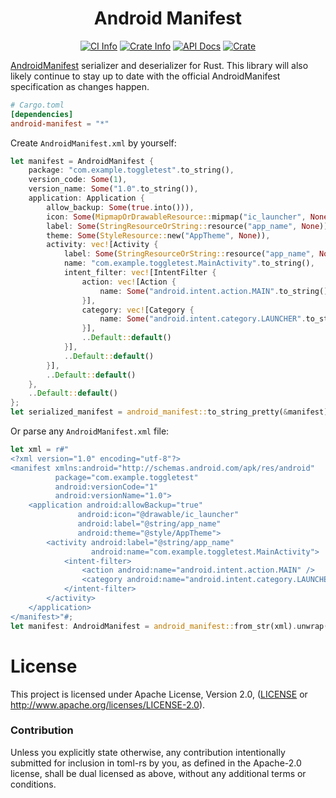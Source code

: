 <div align="center">
<h1>Android Manifest</h1>

<a href="https://github.com/dodorare/android-manifest-rs/actions"><img alt="CI Info" src="https://github.com/dodorare/android-manifest-rs/workflows/CI/badge.svg"/></a>
<a href="https://crates.io/crates/android-manifest"><img alt="Crate Info" src="https://img.shields.io/crates/v/android-manifest.svg"/></a>
<a href="https://docs.rs/android-manifest/"><img alt="API Docs" src="https://img.shields.io/badge/docs.rs-android-manifest"/></a>
<a href="https://crates.io/crates/android-manifest"><img alt="Crate" src="https://img.shields.io/crates/d/android-manifest?label=cargo%20installs"/></a>
</div>

[AndroidManifest] serializer and deserializer for Rust. This library will also likely continue to stay up to date with the official AndroidManifest specification as changes happen.

[AndroidManifest]: https://developer.android.com/guide/topics/manifest/manifest-intro

```toml
# Cargo.toml
[dependencies]
android-manifest = "*"
```

Create `AndroidManifest.xml` by yourself:
```rust
let manifest = AndroidManifest {
    package: "com.example.toggletest".to_string(),
    version_code: Some(1),
    version_name: Some("1.0".to_string()),
    application: Application {
        allow_backup: Some(true.into())),
        icon: Some(MipmapOrDrawableResource::mipmap("ic_launcher", None)),
        label: Some(StringResourceOrString::resource("app_name", None)),
        theme: Some(StyleResource::new("AppTheme", None)),
        activity: vec![Activity {
            label: Some(StringResourceOrString::resource("app_name", None)),
            name: "com.example.toggletest.MainActivity".to_string(),
            intent_filter: vec![IntentFilter {
                action: vec![Action {
                    name: Some("android.intent.action.MAIN".to_string()),
                }],
                category: vec![Category {
                    name: Some("android.intent.category.LAUNCHER".to_string()),
                }],
                ..Default::default()
            }],
            ..Default::default()
        }],
        ..Default::default()
    },
    ..Default::default()
};
let serialized_manifest = android_manifest::to_string_pretty(&manifest).unwrap();
```

Or parse any `AndroidManifest.xml` file:
```rust
let xml = r#"
<?xml version="1.0" encoding="utf-8"?>
<manifest xmlns:android="http://schemas.android.com/apk/res/android"
          package="com.example.toggletest"
          android:versionCode="1"
          android:versionName="1.0">
    <application android:allowBackup="true"
               android:icon="@drawable/ic_launcher"
               android:label="@string/app_name"
               android:theme="@style/AppTheme">
        <activity android:label="@string/app_name"
                  android:name="com.example.toggletest.MainActivity">
            <intent-filter>
                <action android:name="android.intent.action.MAIN" />
                <category android:name="android.intent.category.LAUNCHER" />
            </intent-filter>
        </activity>
    </application>
</manifest>"#;
let manifest: AndroidManifest = android_manifest::from_str(xml).unwrap();
```

# License

This project is licensed under Apache License, Version 2.0, ([LICENSE](LICENSE) or http://www.apache.org/licenses/LICENSE-2.0).

### Contribution

Unless you explicitly state otherwise, any contribution intentionally submitted
for inclusion in toml-rs by you, as defined in the Apache-2.0 license, shall be
dual licensed as above, without any additional terms or conditions.
